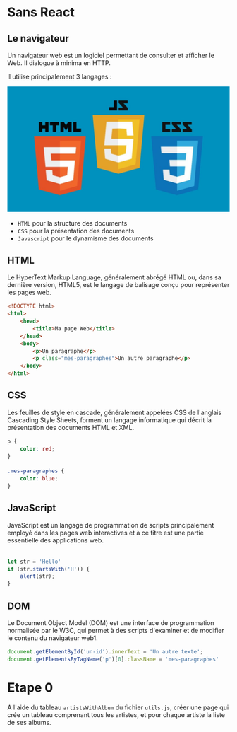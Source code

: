 # Sans React

## Le navigateur

Un navigateur web est un logiciel permettant de consulter et afficher le Web. Il dialogue à minima en HTTP.

Il utilise principalement 3 langages :

![htmlcssjs](../assets/img/html-css-js.jpg)

- `HTML` pour la structure des documents
- `CSS` pour la présentation des documents
- `Javascript` pour le dynamisme des documents


## HTML

Le HyperText Markup Language, généralement abrégé HTML ou, dans sa dernière version, HTML5, est le langage de balisage conçu pour représenter les pages web.


```html
<!DOCTYPE html>
<html>
    <head>
        <title>Ma page Web</title>
    </head>
    <body>
        <p>Un paragraphe</p>
        <p class="mes-paragraphes">Un autre paragraphe</p>
    </body>
</html>
```

## CSS

Les feuilles de style en cascade, généralement appelées CSS de l'anglais Cascading Style Sheets, forment un langage informatique qui décrit la présentation des documents HTML et XML.

```CSS
p {
    color: red;
}

.mes-paragraphes {
    color: blue;
}
```


## JavaScript

JavaScript est un langage de programmation de scripts principalement employé dans les pages web interactives et à ce titre est une partie essentielle des applications web.

```JavaScript

let str = 'Hello'
if (str.startsWith('H')) {
    alert(str);
}

```

## DOM

Le Document Object Model (DOM) est une interface de programmation normalisée par le W3C, qui permet à des scripts d'examiner et de modifier le contenu du navigateur web1.

```JavaScript
document.getElementById('un-id').innerText = 'Un autre texte';
document.getElementsByTagName('p')[0].className = 'mes-paragraphes'
```


# Etape 0

A l'aide du tableau `artistsWithAlbum` du fichier `utils.js`, créer une page qui crée un tableau comprenant tous les artistes, et pour chaque artiste la liste de ses albums.